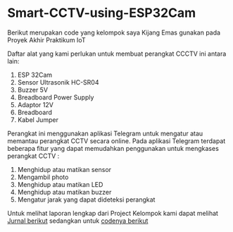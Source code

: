 # Smart-CCTV-using-ESP32Cam
Berikut merupakan code yang kelompok saya Kijang Emas gunakan pada Proyek Akhir Praktikum IoT

Daftar alat yang kami perlukan untuk membuat perangkat CCCTV ini antara lain:
1. ESP 32Cam
2. Sensor Ultrasonik HC-SR04
3. Buzzer 5V
4. Breadboard Power Supply
5. Adaptor 12V
6. Breadboard
7. Kabel Jumper

Perangkat ini menggunakan aplikasi Telegram untuk mengatur atau memantau perangkat CCTV secara online. Pada aplikasi Telegram terdapat beberapa fitur yang dapat memudahkan penggunakan untuk mengkases perangkat CCTV :
1. Menghidup atau matikan sensor
2. Mengambil photo
3. Menghidup atau matikan LED
4. Menghidup atau matikan buzzer
5. Mengatur jarak yang dapat dideteksi perangkat

Untuk melihat laporan lengkap dari Project Kelompok kami dapat melihat [Jurnal berikut](Jurnal-IoT-Kijang-Emas.pdf) sedangkan untuk [codenya berikut](KijangEmas-SmartCCTV_using_ESP32Cam.ino)
